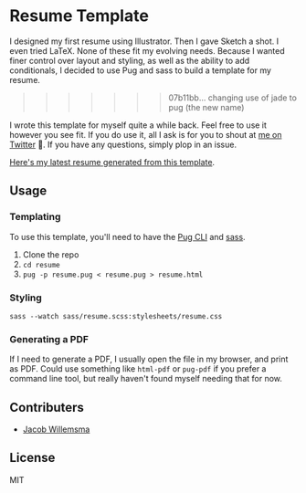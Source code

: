 # Resume Template

I designed my first resume using Illustrator. Then I gave Sketch a shot. I even tried LaTeX. None of these fit my evolving needs. Because I wanted finer control over layout and styling, as well as the ability to add conditionals, I decided to use Pug and sass to build a template for my resume. 
>>>>>>> 07b11bb... changing use of jade to pug (the new name)

I wrote this template for myself quite a while back. Feel free to use it however you see fit. If you do use it, all I ask is for you to shout at [me on Twitter](https://twitter.com/moaazsidat) 🙌. If you have any questions, simply plop in an issue.

[Here's my latest resume generated from this template](http://moaazsidat.com/resume/MoaazSidat_resume.pdf).


## Usage

### Templating
To use this template, you'll need to have the [Pug CLI](https://github.com/pugjs/pug) and [sass](http://sass-lang.com/install). 

1. Clone the repo
2. `cd resume`
3. `pug -p resume.pug < resume.pug > resume.html`

### Styling
`sass --watch sass/resume.scss:stylesheets/resume.css`

### Generating a PDF
If I need to generate a PDF, I usually open the file in my browser, and print as PDF. Could use something like `html-pdf` or `pug-pdf` if you prefer a command line tool, but really haven't found myself needing that for now.

## Contributers
* [Jacob Willemsma](https://github.com/jacobwills)

## License
MIT
